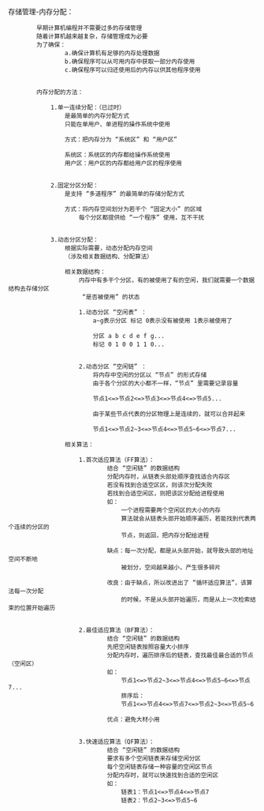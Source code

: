 存储管理-内存分配：

			早期计算机编程并不需要过多的存储管理
			随着计算机越来越复杂，存储管理成为必要
			为了确保：
					a.确保计算机有足够的内存处理数据
					b.确保程序可以从可用内存中获取一部分内存使用
					c.确保程序可以归还使用后的内存以供其他程序使用


			内存分配的方法：
				
				1.单一连续分配：（已过时）
					是最简单的内存分配方式
					只能在单用户、单进程的操作系统中使用

					方式：把内存分为 “系统区” 和 “用户区”

					系统区：系统区的内存都给操作系统使用
					用户区：用户区的内存都给用户区的程序使用


				2.固定分区分配：
					是支持 “多道程序” 的最简单的存储分配方式

					方式：将内存空间划分为若干个 “固定大小” 的区域
						每个分区都提供给 “一个程序” 使用，互不干扰


				3.动态分区分配：
					根据实际需要，动态分配内存空间
					（涉及相关数据结构、分配算法）

					相关数据结构：
						内存中有多干个分区，有的被使用了有的空闲，我们就需要一个数据结构去存储分区
						 “是否被使用” 的状态

						1.动态分区 “空闲表” ：
							a~g表示分区 标记 0表示没有被使用 1表示被使用了

							分区 a b c d e f g...
							标记 0 1 0 0 1 1 0...


						2.动态分区 “空闲链” ：
							将内存中空闲的分区以 “节点” 的形式存储
							由于各个分区的大小都不一样，“节点” 里需要记录容量

							节点1<=>节点2<=>节点3<=>节点4<=>节点5...

							由于某些节点代表的分区物理上是连续的，就可以合并起来

							节点1<=>节点2~3<=>节点4<=>节点5~6<=>节点7...

					相关算法：

						1.首次适应算法（FF算法）：
								结合 “空闲链” 的数据结构
								分配内存时，从链表头部处顺序查找适合内存区
								若没有找到合适空区区，则该次分配失败
								若找到合适空闲区，则把该区分配给进程使用
								如：
									一个进程需要两个空闲区的大小的内存
									算法就会从链表头部开始顺序遍历，若能找到代表两个连续的分区的
									节点，则返回，把内存分配给进程

								缺点：每一次分配，都是从头部开始，就导致头部的地址空间不断地
									被划分，空间越来越小，产生很多碎片
							
								改良：由于缺点，所以改进出了 “循环适应算法”，该算法每一次分配
									的时候，不是从头部开始遍历，而是从上一次检索结束的位置开始遍历


						2.最佳适应算法（BF算法）：
								结合 “空闲链” 的数据结构
								先把空闲链表按照容量大小排序
								分配内存时，遍历排序后的链表，查找最佳最合适的节点（空闲区）
								如：
									节点1<=>节点2~3<=>节点4<=>节点5~6<=>节点7...
									排序后：
									节点1<=>节点4<=>节点7<=>节点2~3<=>节点5~6

								优点：避免大材小用


						3.快速适应算法（QF算法）：
								结合 “空闲链” 的数据结构
								要求有多个空闲链表来存储空闲分区
								每个空闲链表存储一种容量的空闲区节点
								分配内存时，就可以快速找到合适的空闲区
								如：
									链表1：节点1<=>节点4<=>节点7
									链表2：节点2~3<=>节点5~6